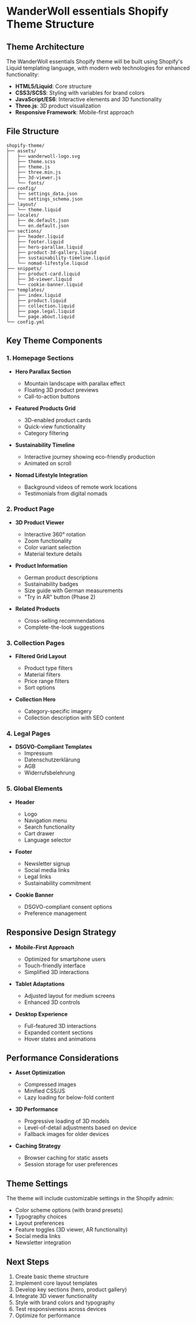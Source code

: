 # WanderWoll essentials Shopify Theme Structure

## Theme Architecture

The WanderWoll essentials Shopify theme will be built using Shopify's Liquid templating language, with modern web technologies for enhanced functionality:

- **HTML5/Liquid**: Core structure
- **CSS3/SCSS**: Styling with variables for brand colors
- **JavaScript/ES6**: Interactive elements and 3D functionality
- **Three.js**: 3D product visualization
- **Responsive Framework**: Mobile-first approach

## File Structure

```
shopify-theme/
├── assets/
│   ├── wanderwoll-logo.svg
│   ├── theme.scss
│   ├── theme.js
│   ├── three.min.js
│   ├── 3d-viewer.js
│   └── fonts/
├── config/
│   ├── settings_data.json
│   └── settings_schema.json
├── layout/
│   └── theme.liquid
├── locales/
│   ├── de.default.json
│   └── en.default.json
├── sections/
│   ├── header.liquid
│   ├── footer.liquid
│   ├── hero-parallax.liquid
│   ├── product-3d-gallery.liquid
│   ├── sustainability-timeline.liquid
│   └── nomad-lifestyle.liquid
├── snippets/
│   ├── product-card.liquid
│   ├── 3d-viewer.liquid
│   └── cookie-banner.liquid
├── templates/
│   ├── index.liquid
│   ├── product.liquid
│   ├── collection.liquid
│   ├── page.legal.liquid
│   └── page.about.liquid
└── config.yml
```

## Key Theme Components

### 1. Homepage Sections

- **Hero Parallax Section**
  - Mountain landscape with parallax effect
  - Floating 3D product previews
  - Call-to-action buttons

- **Featured Products Grid**
  - 3D-enabled product cards
  - Quick-view functionality
  - Category filtering

- **Sustainability Timeline**
  - Interactive journey showing eco-friendly production
  - Animated on scroll

- **Nomad Lifestyle Integration**
  - Background videos of remote work locations
  - Testimonials from digital nomads

### 2. Product Page

- **3D Product Viewer**
  - Interactive 360° rotation
  - Zoom functionality
  - Color variant selection
  - Material texture details

- **Product Information**
  - German product descriptions
  - Sustainability badges
  - Size guide with German measurements
  - "Try in AR" button (Phase 2)

- **Related Products**
  - Cross-selling recommendations
  - Complete-the-look suggestions

### 3. Collection Pages

- **Filtered Grid Layout**
  - Product type filters
  - Material filters
  - Price range filters
  - Sort options

- **Collection Hero**
  - Category-specific imagery
  - Collection description with SEO content

### 4. Legal Pages

- **DSGVO-Compliant Templates**
  - Impressum
  - Datenschutzerklärung
  - AGB
  - Widerrufsbelehrung

### 5. Global Elements

- **Header**
  - Logo
  - Navigation menu
  - Search functionality
  - Cart drawer
  - Language selector

- **Footer**
  - Newsletter signup
  - Social media links
  - Legal links
  - Sustainability commitment

- **Cookie Banner**
  - DSGVO-compliant consent options
  - Preference management

## Responsive Design Strategy

- **Mobile-First Approach**
  - Optimized for smartphone users
  - Touch-friendly interface
  - Simplified 3D interactions

- **Tablet Adaptations**
  - Adjusted layout for medium screens
  - Enhanced 3D controls

- **Desktop Experience**
  - Full-featured 3D interactions
  - Expanded content sections
  - Hover states and animations

## Performance Considerations

- **Asset Optimization**
  - Compressed images
  - Minified CSS/JS
  - Lazy loading for below-fold content

- **3D Performance**
  - Progressive loading of 3D models
  - Level-of-detail adjustments based on device
  - Fallback images for older devices

- **Caching Strategy**
  - Browser caching for static assets
  - Session storage for user preferences

## Theme Settings

The theme will include customizable settings in the Shopify admin:

- Color scheme options (with brand presets)
- Typography choices
- Layout preferences
- Feature toggles (3D viewer, AR functionality)
- Social media links
- Newsletter integration

## Next Steps

1. Create basic theme structure
2. Implement core layout templates
3. Develop key sections (hero, product gallery)
4. Integrate 3D viewer functionality
5. Style with brand colors and typography
6. Test responsiveness across devices
7. Optimize for performance
